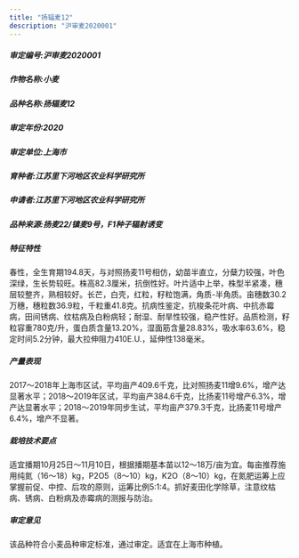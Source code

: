 ```yaml
---
title: "扬辐麦12"
description: "沪审麦2020001"
---
```

##### 审定编号:沪审麦2020001

##### 作物名称:小麦

##### 品种名称:扬辐麦12

##### 审定年份:2020

##### 审定单位:上海市

##### 育种者:江苏里下河地区农业科学研究所

##### 申请者:江苏里下河地区农业科学研究所

##### 品种来源:扬麦22/镇麦9号，F1种子辐射诱变

##### 特征特性
春性，全生育期194.8天，与对照扬麦11号相仿，幼苗半直立，分蘖力较强，叶色深绿，生长势较旺。株高82.3厘米，抗倒性好。叶片适中上举，株型半紧凑，穗层较整齐，熟相较好。长芒，白壳，红粒，籽粒饱满，角质-半角质。亩穗数30.2万穗，穗粒数36.9粒，千粒重41.8克。抗病性鉴定，抗梭条花叶病、中抗赤霉病，田间锈病、纹枯病及白粉病轻；耐湿、耐旱性较强，稳产性好。品质检测，籽粒容重780克/升，蛋白质含量13.20%，湿面筋含量28.83%，吸水率63.6%，稳定时间5.2分钟，最大拉伸阻力410E.U.，延伸性138毫米。

##### 产量表现
2017～2018年上海市区试，平均亩产409.6千克，比对照扬麦11增9.6%，增产达显著水平；2018～2019年区试，平均亩产384.6千克，比扬麦11号增产6.3%，增产达显著水平；2018～2019年同步生试，平均亩产379.3千克，比扬麦11号增产6.4%，增产不显著。

##### 栽培技术要点
适宜播期10月25日～11月10日，根据播期基本苗以12～18万/亩为宜。每亩推荐施用纯氮（16～18）kg，P2O5（8～10）kg，K2O（8～10）kg，在氮肥运筹上应掌握前促、中控、后攻的原则，运筹比例5:1:4。抓好麦田化学除草，注意纹枯病、锈病、白粉病及赤霉病的测报与防治。

##### 审定意见
该品种符合小麦品种审定标准，通过审定。适宜在上海市种植。

